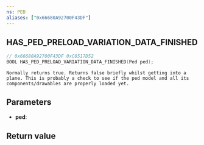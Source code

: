 ```yaml
---
ns: PED
aliases: ["0x66680A92700F43DF"]
---
```

## HAS_PED_PRELOAD_VARIATION_DATA_FINISHED

```c
// 0x66680A92700F43DF 0xC6517D52
BOOL HAS_PED_PRELOAD_VARIATION_DATA_FINISHED(Ped ped);
```

```
Normally returns true. Returns false briefly whilst getting into a plane. This is probably a check to see if the ped model and all its components/drawables are properly loaded yet.
```

## Parameters
* **ped**: 

## Return value
